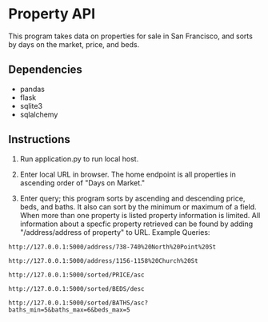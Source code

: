 # Property API
This program takes data on properties for sale in San Francisco, 
and sorts by days on the market, price, and beds. 
## Dependencies
- pandas
- flask
- sqlite3
- sqlalchemy

## Instructions 
1. Run application.py to run local host. 

2. Enter local URL in browser. The home endpoint is all properties in ascending order of "Days on Market." 

3. Enter query; this program sorts by ascending and descending price,
beds, and baths. It also can sort by the minimum or maximum of a field. 
When more than one property is listed property information is limited. All information about a specfic property 
retrieved can be found by adding "/address/address of property" to URL.
Example Queries: 

`http://127.0.0.1:5000/address/738-740%20North%20Point%20St`

`http://127.0.0.1:5000/address/1156-1158%20Church%20St`

`http://127.0.0.1:5000/sorted/PRICE/asc`

`http://127.0.0.1:5000/sorted/BEDS/desc`

`http://127.0.0.1:5000/sorted/BATHS/asc?baths_min=5&baths_max=6&beds_max=5`

